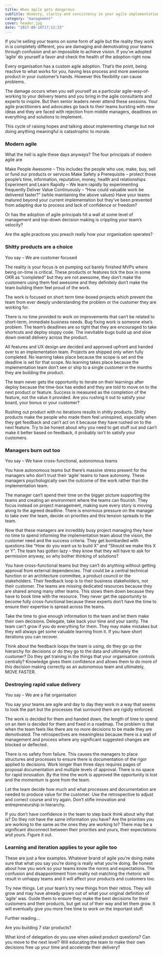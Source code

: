 ```yaml
---
title: When agile gets dangerous
subTitle: Honesty, clarity and consistency in your agile implementation
category: "management"
cover: header.jpg
date: "2017-09-14T17:12:33"
---
```


If you’re selling your teams on some form of agile but the reality they work in is completely different, you are damaging and demotivating your teams through confusion and an impossible to achieve vision. If you’ve adopted ‘agile’ do yourself a favor and check the health of the adoption right now.

Every organisation has a custom agile adoption. That’s the point, being reactive to what works for you, having less process and more awesome product in your customer’s hands. However this flexibility can cause problems.

The damage occurs when you sell yourself as a particular agile-way-of-working to your delivery teams and you bring in the agile consultants and experts to inspire. But then senior leaders never attend these sessions. Your agile practitioners and advocates go back to their teams bursting with new ideas and they are faced with rejection from middle managers, deadlines on everything and solutions to implement.

This cycle of raising hopes and talking about implementing change but not doing anything meaningful is catastrophic to morale.

### Modern agile
What the hell is agile these days anyways? The four principals of modern agile are

Make People Awesome – This includes the people who use, make, buy, sell or fund our products or services
Make Safety a Prerequisite – protect those people’s time, information, reputation, money, health and relationships
Experiment and Learn Rapidly – We learn rapidly by experimenting frequently
Deliver Value Continuously – “How could valuable work be delivered faster?” (while maintaining the above values)
Have your teams matured beyond your current implementation but they’ve been prevented from adapting due to process and lack of confidence or freedom?

Or has the adoption of agile principals hit a wall at some level of management and top-down decision making is crippling your team’s velocity?

Are the agile practices you preach really how your organisation operates?

### Shitty products are a choice
You say – We are customer focused

The reality is your focus is on pumping out barely finished MVPs where being on-time is critical. These products or features tick the box in some OKR as “completed” but they are not awesome, they don’t make the customers using them feel awesome and they definitely don’t make the team building them feel proud of the work.

The work is focused on short term time-boxed projects which prevent the team from ever deeply understanding the problem or the customer they are working for.

There is no time provided to work on improvements that can’t be related to short-term, immediate business needs. Bug fixing work is someone else’s problem. The team’s deadlines are so tight that they are encouraged to take shortcuts and deploy sloppy code. The inevitable bugs build up and slow down overall delivery across the product.

All features and UX design are decided and approved upfront and handed over to an implementation team. Projects are shipped only when fully completed. No learning takes place because the scope is set and the deadline is set for that scope. No learning takes place because the implementation team don’t see or ship to a single customer in the months they are building the product.

The team never gets the opportunity to iterate on their learnings after deploy because the time-box has ended and they are told to move on to the next product or feature. Success is measured as the completion of the feature, not the value it provided. Are you rushing it out to satisfy your board, your bonus or your customer?

Rushing out product with no iterations results in shitty products. Shitty products make the people who made them feel uninspired, especially when they get feedback and can’t act on it because they have rushed on to the next feature. Try to be honest about why you need to get stuff out and can’t make it better based on feedback, it probably isn’t to satisfy your customers.

### Managers burn out too
You say – We have cross-functional, autonomous teams

You have autonomous teams but there’s massive stress present for the managers who don’t trust their ‘agile’ teams to have autonomy. These managers psychologically own the outcome of the work rather than the implementation team.

The manager can’t spend their time on the bigger picture supporting the teams and creating an environment where the teams can flourish. They focus instead on project management, making sure every story is moving along to the agreed deadline. There is enormous pressure on the manager to take over the team, decide on priorities and this tension spreads to the team.

Now that these managers are incredibly busy project managing they have no time to spend informing the implementation team about the vision, the customer need and the success criteria. They get bombarded with questions like “How do you want us to build X” and “Should we make this X or Y”. The team has gotten lazy – they know that they will have to ask for permission anyway, so why bother thinking of solutions?

You have cross-functional teams but they can’t do anything without getting approval from external dependencies. That could be a central technical function or an architecture committee, a product council or the stakeholders. Their feedback loop is to their business stakeholders, not their customer. The teams are missing dedicated resources because they are shared among many other teams. This slows them down because they have to book time with the resource. They never get the opportunity to become fully cross-functional because these experts don’t have the time to ensure their expertise is spread across the teams.

Take the time to give enough information to the team and let them make their own decisions. Delegate, take back your time and your sanity. The team can’t grow if you do everything for them. They may make mistakes but they will always get some valuable learning from it. If you have short iterations you can recover.

Think about the feedback loops the team is using, do they go up the hierarchy for decisions or do they go to the data and ultimately the customer? Do they get training in the things that your organisation controls centrally? Knowledge gives them confidence and allows them to do more of this decision making correctly as an autonomous team and ultimately, MOVE FASTER.

### Destroying rapid value delivery
You say – We are a flat organisation

You say your teams are agile and day to day they work in a way that seems to look the part but the processes that surround them are rigidly enforced.

The work is decided for them and handed down, the length of time to spend on an item is decided for them and fixed in a roadmap. The problem is that when the team feels like there are no more decisions to be made they are demotivated. The retrospectives are meaningless because there is a wall of management and process where any significant suggested changes are blocked or deflected.

There is no safety from failure. This causes the managers to place structures and processes to ensure there is documentation of the rigor applied to decisions. Work longer than three days requires pages of proposal documentation and multiple levels of approval. There is no space for rapid innovation. By the time the work is approved the opportunity is lost and the momentum is gone from the team.

Let the team decide how much and what processes and documentation are needed to produce value for the customer. Use the retrospective to adjust and correct course and try again. Don’t stifle innovation and entrepreneurship in hierarchy.

If you don’t have confidence in the team to step back think about why that is? Do they not have the same information you have? Are the priorities you are working to the same as the ones they are working to? There may be a significant disconnect between their priorities and yours, their expectations and yours. Figure it out.

### Learning and iteration applies to your agile too
These are just a few examples. Whatever brand of agile you’re doing make sure that what you say you’re doing is really what you’re doing. Be honest about how you work so your teams know the norms and expectations. The confusion and disappointment from reality not matching the rhetoric will result in unhappy teams and it will affect your products and customers too.

Try new things. Let your team’s try new things from their retros. They will grow and may have already grown out of what your original definition of ‘agile’ was. Guide them to ensure they make the best decisions for their customers and their products, but get out of their way and let them grow. It will eventually give you more free time to work on the important stuff.

Further reading…

Are you building 7 star products?

What kind of delegation do you use when asked product questions? Can you move to the next level? Will educating the team to make their own decisions free up your time and accelerate their delivery?